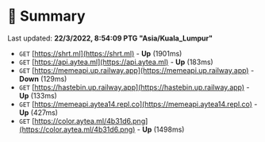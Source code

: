 # 📖 Summary
Last updated: **22/3/2022, 8:54:09 PTG "Asia/Kuala_Lumpur"**

- `GET` [https://shrt.ml](https://shrt.ml) - **Up** (1901ms)
- `GET` [https://api.aytea.ml](https://api.aytea.ml) - **Up** (183ms)
- `GET` [https://memeapi.up.railway.app](https://memeapi.up.railway.app) - **Down** (129ms)
- `GET` [https://hastebin.up.railway.app](https://hastebin.up.railway.app) - **Up** (133ms)
- `GET` [https://memeapi.aytea14.repl.co](https://memeapi.aytea14.repl.co) - **Up** (427ms)
- `GET` [https://color.aytea.ml/4b31d6.png](https://color.aytea.ml/4b31d6.png) - **Up** (1498ms)
